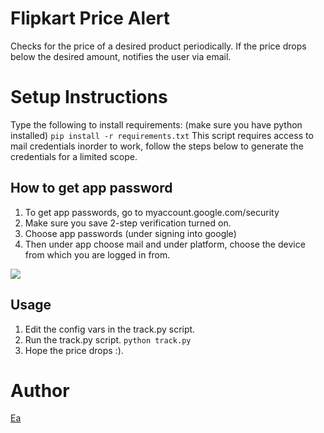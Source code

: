 # Flipkart Price Alert
Checks for the price of a desired product periodically.
If the price drops below the desired amount, notifies the user via email.
# Setup Instructions
Type the following to install requirements: (make sure you have python installed)
`pip install -r requirements.txt`
This script requires access to mail credentials inorder to work, follow the steps below to generate the credentials for a limited scope.
## How to get app password
1) To get app passwords, go to myaccount.google.com/security 
2) Make sure you save 2-step verification turned on.
3) Choose app passwords (under signing into google)
4) Then under app choose mail and under platform, choose the device from which you are logged in from.

![](https://devanswers.co/wp-content/uploads/2017/02/my-google-app-passwords.png)

## Usage
1) Edit the config vars in the track.py script.
2) Run the track.py script. `python track.py`
3) Hope the price drops :).

# Author
[Ea](github.com/jade9ja)
